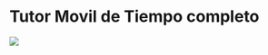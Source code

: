 Tutor Movil de Tiempo completo
==============================

<img class="inline-img" src="https://dchtm6r471mui.cloudfront.net/hackpad.com_yGrkgnCFi2A_p.289460_1417982401305_Screenshot_2014-12-07-13-57-38.png" faketext="*" contenteditable="false">

